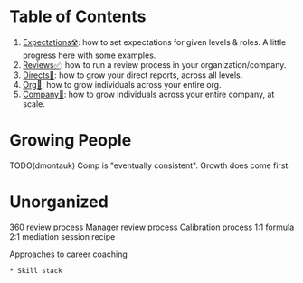 # Table of Contents
1. [Expectations☢️](expectations/): how to set expectations for given levels & roles. A little progress here with some examples. 
1. [Reviews✅](reviews/): how to run a review process in your organization/company.
1. [Directs🚫](directs/): how to grow your direct reports, across all levels.
1. [Org🚫](org/): how to grow individuals across your entire org.
1. [Company🚫](company/): how to grow individuals across your entire company, at scale.

# Growing People
TODO(dmontauk)
Comp is "eventually consistent". Growth does come first.


# Unorganized
360 review process
Manager review process
Calibration process
1:1 formula
2:1 mediation session recipe

Approaches to career coaching
    
    * Skill stack